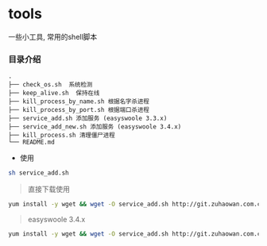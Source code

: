 # tools

一些小工具, 常用的shell脚本


### 目录介绍
```
.
├── check_os.sh  系统检测
├── keep_alive.sh  保持在线
├── kill_process_by_name.sh 根据名字杀进程
├── kill_process_by_port.sh 根据端口杀进程
├── service_add.sh 添加服务 (easyswoole 3.3.x)
├── service_add_new.sh 添加服务 (easyswoole 3.4.x)
├── kill_process.sh 清理僵尸进程
└── README.md
```

* 使用
```bash
sh service_add.sh
```

>直接下载使用
```bash
yum install -y wget && wget -O service_add.sh http://git.zuhaowan.com.cn/public-tool/server-tool/-/raw/master/service_add.sh && sh service_add.sh
````

>easyswoole 3.4.x
```bash
yum install -y wget && wget -O service_add.sh http://git.zuhaowan.com.cn/public-tool/server-tool/-/raw/master/service_add_new.sh && sh service_add.sh
````